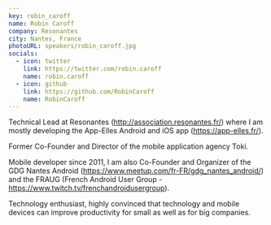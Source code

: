```yaml
---
key: robin_caroff
name: Robin Caroff
company: Resonantes
city: Nantes, France
photoURL: speakers/robin_caroff.jpg
socials:
  - icon: twitter
    link: https://twitter.com/robin.caroff
    name: robin.caroff
  - icon: github
    link: https://github.com/RobinCaroff
    name: RobinCaroff
---
```


Technical Lead at Resonantes (http://association.resonantes.fr/) where I am mostly developing the App-Elles Android and iOS app (https://app-elles.fr/).

Former Co-Founder and Director of the mobile application agency Toki.

Mobile developer since 2011, I am also Co-Founder and Organizer of the GDG Nantes Android (https://www.meetup.com/fr-FR/gdg_nantes_android/) and the FRAUG (French Android User Group - https://www.twitch.tv/frenchandroidusergroup).

Technology enthusiast, highly convinced that technology and mobile devices can improve productivity for small as well as for big companies.